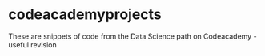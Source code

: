 # codeacademyprojects
These are snippets of code from the Data Science path on Codeacademy - useful revision
